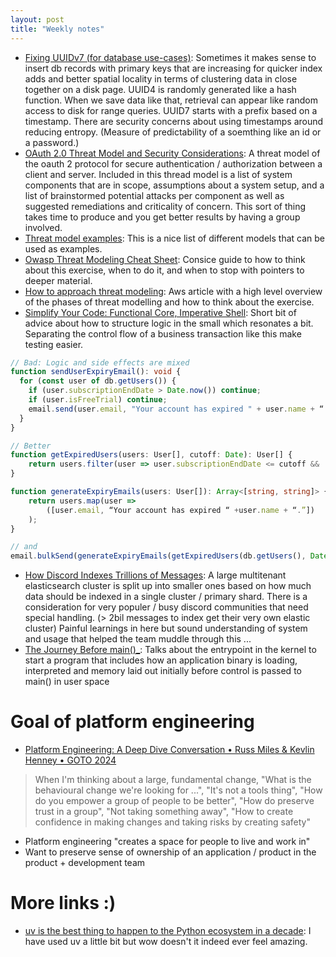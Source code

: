 ```yaml
---
layout: post
title: "Weekly notes"
---
```


* [Fixing UUIDv7 (for database use-cases)](https://brooker.co.za/blog/2025/10/22/uuidv7): Sometimes it makes sense to insert db records with primary keys that are increasing for quicker index adds and better spatial locality in terms of clustering data in close together on a disk page. UUID4 is randomly generated like a hash function. When we save data like that, retrieval can appear like random access to disk for range queries. UUID7 starts with a prefix based on a timestamp. There are security concerns about using timestamps around reducing entropy. (Measure of predictability of a soemthing like an id or a password.)
* [OAuth 2.0 Threat Model and Security Considerations](https://datatracker.ietf.org/doc/html/rfc6819): A threat model of the oauth 2 protocol for secure authentication / authorization between a client and server. Included in this thread model is a list of system components that are in scope, assumptions about a system setup, and a list of brainstormed potential attacks per component as well as suggested remediations and criticality of concern. This sort of thing takes time to produce and you get better results by having a group involved.
* [Threat model examples](https://github.com/hysnsec/awesome-threat-modelling?tab=readme-ov-file#threat-model-examples): This is a nice list of different models that can be used as examples.
* [Owasp Threat Modeling Cheat Sheet](https://cheatsheetseries.owasp.org/cheatsheets/Threat_Modeling_Cheat_Sheet.html): Consice guide to how to think about this exercise, when to do it, and when to stop with pointers to deeper material.
* [How to approach threat modeling](https://aws.amazon.com/blogs/security/how-to-approach-threat-modeling/): Aws article with a high level overview of the phases of threat modelling and how to think about the exercise.
* [Simplify Your Code: Functional Core, Imperative Shell](https://www.youtube.com/watch?v=0vkY2H2QDC8): Short bit of advice about how to structure logic in the small which resonates a bit. Separating the control flow of a business transaction like this make testing easier.

```typescript
// Bad: Logic and side effects are mixed
function sendUserExpiryEmail(): void {
  for (const user of db.getUsers()) {
    if (user.subscriptionEndDate > Date.now()) continue;
    if (user.isFreeTrial) continue;
    email.send(user.email, "Your account has expired " + user.name + “.”);
  }
}

// Better
function getExpiredUsers(users: User[], cutoff: Date): User[] {
    return users.filter(user => user.subscriptionEndDate <= cutoff && !user.isFreeTrial);
}

function generateExpiryEmails(users: User[]): Array<[string, string]> {
    return users.map(user =>
        ([user.email, “Your account has expired “ +user.name + “.”])
    );
}

// and
email.bulkSend(generateExpiryEmails(getExpiredUsers(db.getUsers(), Date.now())));
```

* [How Discord Indexes Trillions of Messages](https://discord.com/blog/how-discord-indexes-trillions-of-messages): A large multitenant elasticsearch cluster is split up into smaller ones based on how much data should be indexed in a single cluster / primary shard. There is a consideration for very populer / busy discord communities that need special handling. (> 2bil messages to index get their very own elastic cluster) Painful learnings in here but sound understanding of system and usage that helped the team muddle through this ...
* [The Journey Before main()_](https://amit.prasad.me/blog/before-main): Talks about the entrypoint in the kernel to start a program that includes how an application binary is loading, interpreted and memory laid out initially before control is passed to main() in user space

# Goal of platform engineering

* [Platform Engineering: A Deep Dive Conversation • Russ Miles & Kevlin Henney • GOTO 2024](https://www.youtube.com/watch?v=0vkY2H2QDC8)

> When I'm thinking about a large, fundamental change, "What is the behavioural change we're looking for ...", "It's not a tools thing", "How do you empower a group of people to be better", "How do preserve trust in a group", "Not taking something away", "How to create confidence in making changes and taking risks by creating safety"

* Platform engineering "creates a space for people to live and work in"
* Want to preserve sense of ownership of an application / product in the product + development team

# More links :)

* [uv is the best thing to happen to the Python ecosystem in a decade](https://emily.space/posts/251023-uv): I have used uv a little bit but wow doesn't it indeed ever feel amazing.
